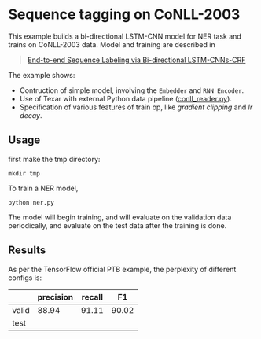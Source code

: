 # Sequence tagging on CoNLL-2003 #

This example builds a bi-directional LSTM-CNN model for NER task and trains on CoNLL-2003 data. Model and training are described in   
>[End-to-end Sequence Labeling via Bi-directional LSTM-CNNs-CRF](http://www.cs.cmu.edu/~xuezhem/publications/P16-1101.pdf)

The example shows:
  * Contruction of simple model, involving the `Embedder` and `RNN Encoder`.
  * Use of Texar with external Python data pipeline ([conll_reader.py](./conll_reader.py)).
  * Specification of various features of train op, like *gradient clipping* and *lr decay*.

## Usage ##

first make the tmp directory:

    mkdir tmp

To train a NER model,

    python ner.py

The model will begin training, and will evaluate on the validation data periodically, and evaluate on the test data after the training is done. 

## Results ##

As per the TensorFlow official PTB example, the perplexity of different configs is:

|       |precision |  recall  |    F1    |
|-------|----------|----------|----------|
| valid |  88.94   |  91.11   |  90.02   |
| test  |          |          |          |


